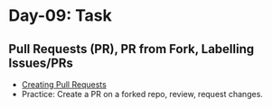 # Day-09: Task

## Pull Requests (PR), PR from Fork, Labelling Issues/PRs

- [Creating Pull Requests](https://docs.github.com/en/pull-requests)
- Practice: Create a PR on a forked repo, review, request changes.
